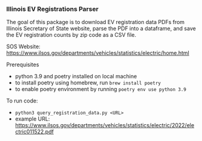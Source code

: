 ### Illinois EV Registrations Parser

The goal of this package is to download EV registration data PDFs from Illinois Secretary of 
State website, parse the PDF into a dataframe, and save the EV registration counts by zip code as a CSV file.

SOS Website: https://www.ilsos.gov/departments/vehicles/statistics/electric/home.html 

Prerequisites
- python 3.9 and poetry installed on local machine
- to install poetry using homebrew, run `brew install poetry`
- to enable poetry environment by running `poetry env use python 3.9`

To run code:
- `python3 query_registration_data.py <URL>`
- example URL: https://www.ilsos.gov/departments/vehicles/statistics/electric/2022/electric011522.pdf